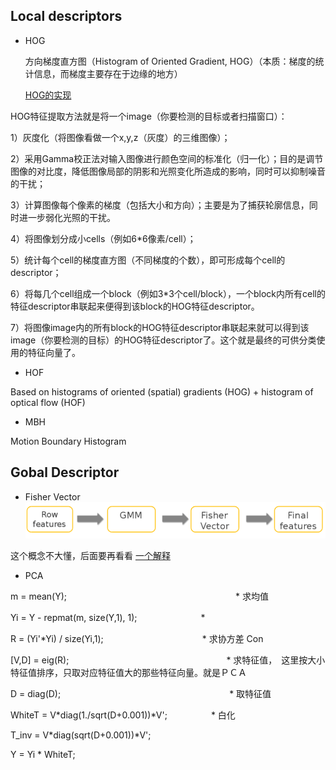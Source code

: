 ## Local descriptors

* HOG

  方向梯度直方图（Histogram of Oriented Gradient, HOG）（本质：梯度的统计信息，而梯度主要存在于边缘的地方）
  
  [HOG的实现](http://blog.csdn.net/liulina603/article/details/8291093)
  
HOG特征提取方法就是将一个image（你要检测的目标或者扫描窗口）：

1）灰度化（将图像看做一个x,y,z（灰度）的三维图像）；

2）采用Gamma校正法对输入图像进行颜色空间的标准化（归一化）；目的是调节图像的对比度，降低图像局部的阴影和光照变化所造成的影响，同时可以抑制噪音的干扰；

3）计算图像每个像素的梯度（包括大小和方向）；主要是为了捕获轮廓信息，同时进一步弱化光照的干扰。

4）将图像划分成小cells（例如6*6像素/cell）；

5）统计每个cell的梯度直方图（不同梯度的个数），即可形成每个cell的descriptor；

6）将每几个cell组成一个block（例如3*3个cell/block），一个block内所有cell的特征descriptor串联起来便得到该block的HOG特征descriptor。

7）将图像image内的所有block的HOG特征descriptor串联起来就可以得到该image（你要检测的目标）的HOG特征descriptor了。这个就是最终的可供分类使用的特征向量了。
  
* HOF

Based on histograms of oriented (spatial) gradients (HOG) + histogram of optical flow (HOF)

* MBH

Motion Boundary Histogram


## Gobal Descriptor

* Fisher Vector
![Fisher Vector 是怎么用的](Things_I_Should_Know/Appendix/FisherVector.png)

这个概念不大懂，后面要再看看
[一个解释](http://www.cnblogs.com/jie-dcai/p/5740480.html)

* PCA

 m = mean(Y);　　　　　　　　　　　　　　　　　　　 * 求均值
 
 Yi = Y - repmat(m, size(Y,1), 1);　　　　　　　 * 
 
 R = (Yi'*Yi) / size(Yi,1);　　　　　　　　　　　 * 求协方差 Con
 
 [V,D] = eig(R);　　　　　　　　　　　　　　　　　　* 求特征值，　这里按大小特征值排序，只取对应特征值大的那些特征向量。就是ＰＣＡ
 
 D = diag(D);　　　　　　　　　　　　　　　　　　　 * 取特征值
 
 WhiteT = V*diag(1./sqrt(D+0.001))*V';　　　　　* 白化
 
 T_inv = V*diag(sqrt(D+0.001))*V';
 
 Y = Yi * WhiteT;
